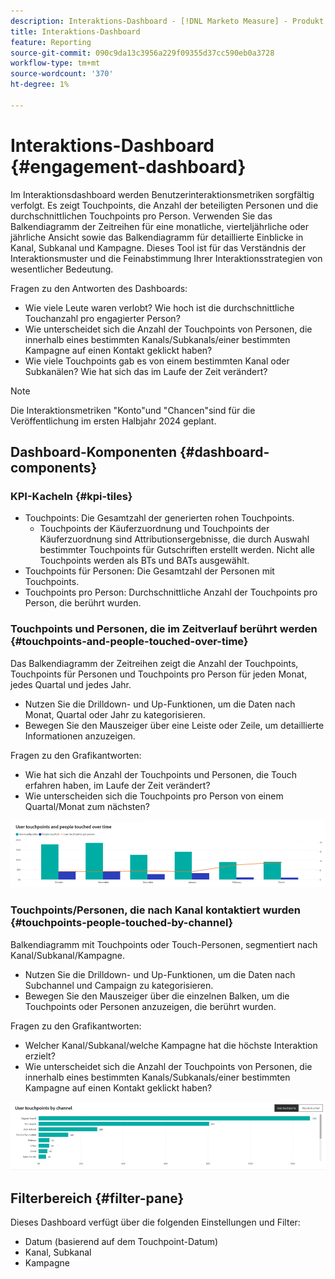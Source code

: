 ```yaml
---
description: Interaktions-Dashboard - [!DNL Marketo Measure] - Produkt
title: Interaktions-Dashboard
feature: Reporting
source-git-commit: 090c9da13c3956a229f09355d37cc590eb0a3728
workflow-type: tm+mt
source-wordcount: '370'
ht-degree: 1%

---
```


# Interaktions-Dashboard {#engagement-dashboard}

Im Interaktionsdashboard werden Benutzerinteraktionsmetriken sorgfältig verfolgt. Es zeigt Touchpoints, die Anzahl der beteiligten Personen und die durchschnittlichen Touchpoints pro Person. Verwenden Sie das Balkendiagramm der Zeitreihen für eine monatliche, vierteljährliche oder jährliche Ansicht sowie das Balkendiagramm für detaillierte Einblicke in Kanal, Subkanal und Kampagne. Dieses Tool ist für das Verständnis der Interaktionsmuster und die Feinabstimmung Ihrer Interaktionsstrategien von wesentlicher Bedeutung.

Fragen zu den Antworten des Dashboards:

* Wie viele Leute waren verlobt? Wie hoch ist die durchschnittliche Touchanzahl pro engagierter Person?
* Wie unterscheidet sich die Anzahl der Touchpoints von Personen, die innerhalb eines bestimmten Kanals/Subkanals/einer bestimmten Kampagne auf einen Kontakt geklickt haben?
* Wie viele Touchpoints gab es von einem bestimmten Kanal oder Subkanälen? Wie hat sich das im Laufe der Zeit verändert?

>[!NOTE]
>
>Die Interaktionsmetriken &quot;Konto&quot;und &quot;Chancen&quot;sind für die Veröffentlichung im ersten Halbjahr 2024 geplant.

## Dashboard-Komponenten {#dashboard-components}

### KPI-Kacheln {#kpi-tiles}

* Touchpoints: Die Gesamtzahl der generierten rohen Touchpoints.
   * Touchpoints der Käuferzuordnung und Touchpoints der Käuferzuordnung sind Attributionsergebnisse, die durch Auswahl bestimmter Touchpoints für Gutschriften erstellt werden. Nicht alle Touchpoints werden als BTs und BATs ausgewählt.
* Touchpoints für Personen: Die Gesamtzahl der Personen mit Touchpoints.
* Touchpoints pro Person: Durchschnittliche Anzahl der Touchpoints pro Person, die berührt wurden.

### Touchpoints und Personen, die im Zeitverlauf berührt werden {#touchpoints-and-people-touched-over-time}

Das Balkendiagramm der Zeitreihen zeigt die Anzahl der Touchpoints, Touchpoints für Personen und Touchpoints pro Person für jeden Monat, jedes Quartal und jedes Jahr.

* Nutzen Sie die Drilldown- und Up-Funktionen, um die Daten nach Monat, Quartal oder Jahr zu kategorisieren.
* Bewegen Sie den Mauszeiger über eine Leiste oder Zeile, um detaillierte Informationen anzuzeigen.

Fragen zu den Grafikantworten:

* Wie hat sich die Anzahl der Touchpoints und Personen, die Touch erfahren haben, im Laufe der Zeit verändert?
* Wie unterscheiden sich die Touchpoints pro Person von einem Quartal/Monat zum nächsten?

![](assets/engagement-dashboard-1.png)

### Touchpoints/Personen, die nach Kanal kontaktiert wurden {#touchpoints-people-touched-by-channel}

Balkendiagramm mit Touchpoints oder Touch-Personen, segmentiert nach Kanal/Subkanal/Kampagne.

* Nutzen Sie die Drilldown- und Up-Funktionen, um die Daten nach Subchannel und Campaign zu kategorisieren.
* Bewegen Sie den Mauszeiger über die einzelnen Balken, um die Touchpoints oder Personen anzuzeigen, die berührt wurden.

Fragen zu den Grafikantworten:

* Welcher Kanal/Subkanal/welche Kampagne hat die höchste Interaktion erzielt?
* Wie unterscheidet sich die Anzahl der Touchpoints von Personen, die innerhalb eines bestimmten Kanals/Subkanals/einer bestimmten Kampagne auf einen Kontakt geklickt haben?

![](assets/engagement-dashboard-2.png)

## Filterbereich {#filter-pane}

Dieses Dashboard verfügt über die folgenden Einstellungen und Filter:

* Datum (basierend auf dem Touchpoint-Datum)
* Kanal, Subkanal
* Kampagne
